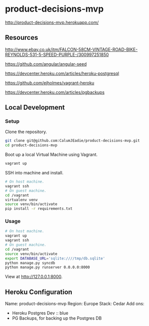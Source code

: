 product-decisions-mvp
=====================

http://product-decisions-mvp.herokuapp.com/

Resources
---------

http://www.ebay.co.uk/itm/FALCON-58CM-VINTAGE-ROAD-BIKE-REYNOLDS-531-5-SPEED-PURPLE-/300997251850

https://github.com/angular/angular-seed

https://devcenter.heroku.com/articles/heroku-postgresql

https://github.com/ejholmes/vagrant-heroku

https://devcenter.heroku.com/articles/pgbackups

Local Development
-----------------

### Setup

Clone the repository.

```sh
git clone git@github.com:CalumJEadie/product-decisions-mvp.git
cd product-decisions-mvp
```

Boot up a local Virtual Machine using Vagrant.

```sh
vagrant up
```

SSH into machine and install.

```sh
# On host machine.
vagrant ssh
# On guest machine.
cd /vagrant
virtualenv venv
source venv/bin/activate
pip install -r requirements.txt
```

### Usage

```sh
# On host machine.
vagrant up
vagrant ssh
# On guest machine.
cd /vagrant
source venv/bin/activate
export DATABASE_URL='sqlite:////tmp/db.sqlite'
python manage.py syncdb
python manage.py runserver 0.0.0.0:8000
```

View at http://127.0.0.1:8000.


Heroku Configuration
--------------------

Name: product-decisions-mvp
Region: Europe
Stack: Cedar
Add ons:
- Heroku Postgres Dev :: blue
- PG Backups, for backing up the Postgres DB